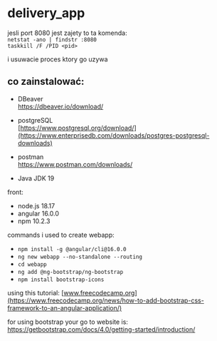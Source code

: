 # delivery_app
 jesli port 8080 jest zajety to ta komenda: <br>
 ```netstat -ano | findstr :8080``` <br>
 ```taskkill /F /PID <pid>``` <br>

 i usuwacie proces ktory go uzywa <br>

## co zainstalować: 
- DBeaver <br>
https://dbeaver.io/download/

- postgreSQL <br>
[https://www.postgresql.org/download/](https://www.enterprisedb.com/downloads/postgres-postgresql-downloads)

- postman <br>
https://www.postman.com/downloads/

- Java JDK 19


front:
- node.js 18.17
- angular 16.0.0
- npm 10.2.3

commands i used to create webapp:
- ```npm install -g @angular/cli@16.0.0```
- ```ng new webapp --no-standalone --routing```
- ```cd webapp```
- ```ng add @ng-bootstrap/ng-bootstrap```
- ```npm install bootstrap-icons```
  
using this tutorial: [www.freecodecamp.org](https://www.freecodecamp.org/news/how-to-add-bootstrap-css-framework-to-an-angular-application/)

for using bootstrap your go to website is: <br>
https://getbootstrap.com/docs/4.0/getting-started/introduction/

